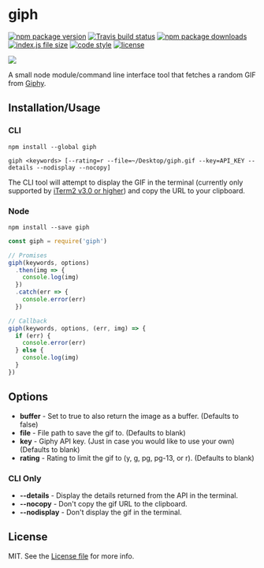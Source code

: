 # giph
[![npm package version](https://img.shields.io/npm/v/giph.svg?style=flat-square)](https://www.npmjs.com/package/giph) [![Travis build status](https://img.shields.io/travis/kodie/giph.svg?style=flat-square)](https://travis-ci.org/kodie/giph) [![npm package downloads](https://img.shields.io/npm/dt/giph.svg?style=flat-square)](https://www.npmjs.com/package/giph) [![index.js file size](https://img.shields.io/github/size/kodie/giph/index.js.svg?style=flat-square)](index.js) [![code style](https://img.shields.io/badge/code_style-standard-yellow.svg?style=flat-square)](https://github.com/standard/standard) [![license](https://img.shields.io/github/license/kodie/giph.svg?style=flat-square)](LICENSE.md)

![](https://i.imgur.com/axMe9ga.gif)

A small node module/command line interface tool that fetches a random GIF from [Giphy](https://giphy.com).

## Installation/Usage

### CLI

```shell
npm install --global giph
```

```shell
giph <keywords> [--rating=r --file=~/Desktop/giph.gif --key=API_KEY --details --nodisplay --nocopy]
```

The CLI tool will attempt to display the GIF in the terminal (currently only supported by [iTerm2 v3.0 or higher](https://iterm2.com)) and copy the URL to your clipboard.

### Node
```shell
npm install --save giph
```

```javascript
const giph = require('giph')

// Promises
giph(keywords, options)
  .then(img => {
    console.log(img)
  })
  .catch(err => {
    console.error(err)
  })

// Callback
giph(keywords, options, (err, img) => {
  if (err) {
    console.error(err)
  } else {
    console.log(img)
  }
})
```

## Options
* **buffer** - Set to true to also return the image as a buffer. (Defaults to false)
* **file** - File path to save the gif to. (Defaults to blank)
* **key** - Giphy API key. (Just in case you would like to use your own) (Defaults to blank)
* **rating** - Rating to limit the gif to (y, g, pg, pg-13, or r). (Defaults to blank)

### CLI Only
* **--details** - Display the details returned from the API in the terminal.
* **--nocopy** - Don't copy the gif URL to the clipboard.
* **--nodisplay** - Don't display the gif in the terminal.

## License
MIT. See the [License file](LICENSE.md) for more info.
